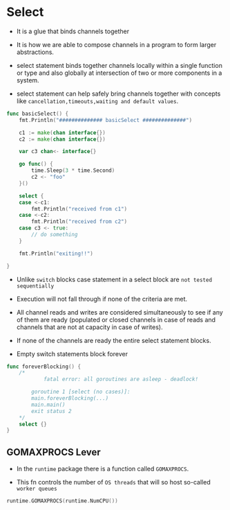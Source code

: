 # Select 

- It is a glue that binds channels together

- It is how we are able to compose channels in a program to form larger abstractions.

- select statement binds together channels locally within a single function or type and also globally at intersection of two or more components in a system.

- select statement can help safely bring channels together with concepts like ``cancellation,timeouts,waiting and default values``.

```go
func basicSelect() {
	fmt.Println("############## basicSelect ##############")

	c1 := make(chan interface{})
	c2 := make(chan interface{})

	var c3 chan<- interface{}

	go func() {
		time.Sleep(3 * time.Second)
		c2 <- "foo"
	}()

	select {
	case <-c1:
		fmt.Println("received from c1")
	case <-c2:
		fmt.Println("received from c2")
	case c3 <- true:
		// do something
	}

	fmt.Println("exiting!!")

}
```

- Unlike ``switch`` blocks case statement in a select block are ``not tested sequentially``

- Execution will not fall through if none of the criteria are met.

- All channel reads and writes are considered simultaneously to see if any of them are ready (populated or closed channels in case of reads and channels that are not at capacity in case of writes).

- If none of the channels are ready the entire select statement blocks.

- Empty switch statements block forever

```go
func foreverBlocking() {
	/*
			fatal error: all goroutines are asleep - deadlock!

		goroutine 1 [select (no cases)]:
		main.foreverBlocking(...)
		main.main()
		exit status 2
	*/
	select {}
}
```

## GOMAXPROCS Lever

- In the ``runtime`` package there is a function called ``GOMAXPROCS``.

- This fn controls the number of ``OS threads`` that will so host so-called ``worker queues``

```go
runtime.GOMAXPROCS(runtime.NumCPU())
```


